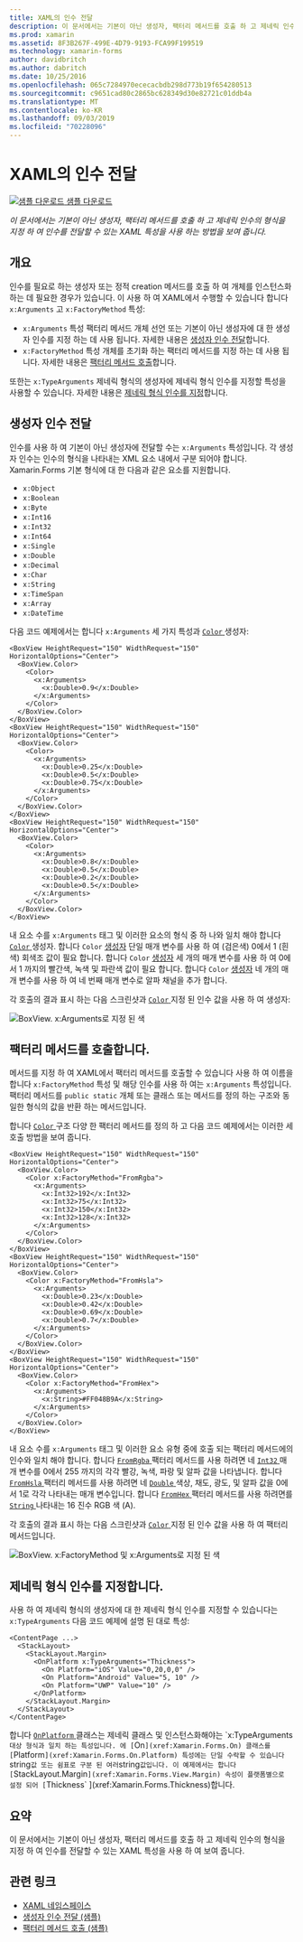 ```yaml
---
title: XAML의 인수 전달
description: 이 문서에서는 기본이 아닌 생성자, 팩터리 메서드를 호출 하 고 제네릭 인수의 형식을 지정 하 여 인수를 전달할 수 있는 XAML 특성을 사용 하는 방법을 보여 줍니다.
ms.prod: xamarin
ms.assetid: 8F3B267F-499E-4D79-9193-FCA99F199519
ms.technology: xamarin-forms
author: davidbritch
ms.author: dabritch
ms.date: 10/25/2016
ms.openlocfilehash: 065c7284970ececacbdb298d773b19f654280513
ms.sourcegitcommit: c9651cad80c2865bc628349d30e82721c01ddb4a
ms.translationtype: MT
ms.contentlocale: ko-KR
ms.lasthandoff: 09/03/2019
ms.locfileid: "70228096"
---
```

# <a name="passing-arguments-in-xaml"></a>XAML의 인수 전달

[![샘플 다운로드](~/media/shared/download.png) 샘플 다운로드](https://docs.microsoft.com/samples/xamarin/xamarin-forms-samples/xaml-passingconstructorarguments)

_이 문서에서는 기본이 아닌 생성자, 팩터리 메서드를 호출 하 고 제네릭 인수의 형식을 지정 하 여 인수를 전달할 수 있는 XAML 특성을 사용 하는 방법을 보여 줍니다._

## <a name="overview"></a>개요

인수를 필요로 하는 생성자 또는 정적 creation 메서드를 호출 하 여 개체를 인스턴스화하는 데 필요한 경우가 있습니다. 이 사용 하 여 XAML에서 수행할 수 있습니다 합니다 `x:Arguments` 고 `x:FactoryMethod` 특성:

- `x:Arguments` 특성 팩터리 메서드 개체 선언 또는 기본이 아닌 생성자에 대 한 생성자 인수를 지정 하는 데 사용 됩니다. 자세한 내용은 [생성자 인수 전달](#constructor_arguments)합니다.
- `x:FactoryMethod` 특성 개체를 초기화 하는 팩터리 메서드를 지정 하는 데 사용 됩니다. 자세한 내용은 [팩터리 메서드 호출](#factory_methods)합니다.

또한는 `x:TypeArguments` 제네릭 형식의 생성자에 제네릭 형식 인수를 지정할 특성을 사용할 수 있습니다. 자세한 내용은 [제네릭 형식 인수를 지정](#generic_type_arguments)합니다.

<a name="constructor_arguments" />

## <a name="passing-constructor-arguments"></a>생성자 인수 전달

인수를 사용 하 여 기본이 아닌 생성자에 전달할 수는 `x:Arguments` 특성입니다. 각 생성자 인수는 인수의 형식을 나타내는 XML 요소 내에서 구분 되어야 합니다. Xamarin.Forms 기본 형식에 대 한 다음과 같은 요소를 지원합니다.

- `x:Object`
- `x:Boolean`
- `x:Byte`
- `x:Int16`
- `x:Int32`
- `x:Int64`
- `x:Single`
- `x:Double`
- `x:Decimal`
- `x:Char`
- `x:String`
- `x:TimeSpan`
- `x:Array`
- `x:DateTime`

다음 코드 예제에서는 합니다 `x:Arguments` 세 가지 특성과 [ `Color` ](xref:Xamarin.Forms.Color) 생성자:

```xaml
<BoxView HeightRequest="150" WidthRequest="150" HorizontalOptions="Center">
  <BoxView.Color>
    <Color>
      <x:Arguments>
        <x:Double>0.9</x:Double>
      </x:Arguments>
    </Color>
  </BoxView.Color>
</BoxView>
<BoxView HeightRequest="150" WidthRequest="150" HorizontalOptions="Center">
  <BoxView.Color>
    <Color>
      <x:Arguments>
        <x:Double>0.25</x:Double>
        <x:Double>0.5</x:Double>
        <x:Double>0.75</x:Double>
      </x:Arguments>
    </Color>
  </BoxView.Color>
</BoxView>
<BoxView HeightRequest="150" WidthRequest="150" HorizontalOptions="Center">
  <BoxView.Color>
    <Color>
      <x:Arguments>
        <x:Double>0.8</x:Double>
        <x:Double>0.5</x:Double>
        <x:Double>0.2</x:Double>
        <x:Double>0.5</x:Double>
      </x:Arguments>
    </Color>
  </BoxView.Color>
</BoxView>
```

내 요소 수를 `x:Arguments` 태그 및 이러한 요소의 형식 중 하 나와 일치 해야 합니다 [ `Color` ](xref:Xamarin.Forms.Color) 생성자. 합니다 `Color` [생성자](xref:Xamarin.Forms.Color.%23ctor(System.Double)) 단일 매개 변수를 사용 하 여 (검은색) 0에서 1 (흰색) 회색조 값이 필요 합니다. 합니다 `Color` [생성자](xref:Xamarin.Forms.Color.%23ctor(System.Double,System.Double,System.Double)) 세 개의 매개 변수를 사용 하 여 0에서 1 까지의 빨간색, 녹색 및 파란색 값이 필요 합니다. 합니다 `Color` [생성자](xref:Xamarin.Forms.Color.%23ctor(System.Double,System.Double,System.Double,System.Double)) 네 개의 매개 변수를 사용 하 여 네 번째 매개 변수로 알파 채널을 추가 합니다.

각 호출의 결과 표시 하는 다음 스크린샷과 [ `Color` ](xref:Xamarin.Forms.Color) 지정 된 인수 값을 사용 하 여 생성자:

![BoxView. x:Arguments로 지정 된 색](passing-arguments-images/passing-arguments.png)

<a name="factory_methods" />

## <a name="calling-factory-methods"></a>팩터리 메서드를 호출합니다.

메서드를 지정 하 여 XAML에서 팩터리 메서드를 호출할 수 있습니다 사용 하 여 이름을 합니다 `x:FactoryMethod` 특성 및 해당 인수를 사용 하 여는 `x:Arguments` 특성입니다. 팩터리 메서드를 `public static` 개체 또는 클래스 또는 메서드를 정의 하는 구조와 동일한 형식의 값을 반환 하는 메서드입니다.

합니다 [ `Color` ](xref:Xamarin.Forms.Color) 구조 다양 한 팩터리 메서드를 정의 하 고 다음 코드 예제에서는 이러한 세 호출 방법을 보여 줍니다.

```xaml
<BoxView HeightRequest="150" WidthRequest="150" HorizontalOptions="Center">
  <BoxView.Color>
    <Color x:FactoryMethod="FromRgba">
      <x:Arguments>
        <x:Int32>192</x:Int32>
        <x:Int32>75</x:Int32>
        <x:Int32>150</x:Int32>                        
        <x:Int32>128</x:Int32>
      </x:Arguments>
    </Color>
  </BoxView.Color>
</BoxView>
<BoxView HeightRequest="150" WidthRequest="150" HorizontalOptions="Center">
  <BoxView.Color>
    <Color x:FactoryMethod="FromHsla">
      <x:Arguments>
        <x:Double>0.23</x:Double>
        <x:Double>0.42</x:Double>
        <x:Double>0.69</x:Double>
        <x:Double>0.7</x:Double>
      </x:Arguments>
    </Color>
  </BoxView.Color>
</BoxView>
<BoxView HeightRequest="150" WidthRequest="150" HorizontalOptions="Center">
  <BoxView.Color>
    <Color x:FactoryMethod="FromHex">
      <x:Arguments>
        <x:String>#FF048B9A</x:String>
      </x:Arguments>
    </Color>
  </BoxView.Color>
</BoxView>
```

내 요소 수를 `x:Arguments` 태그 및 이러한 요소 유형 중에 호출 되는 팩터리 메서드에의 인수와 일치 해야 합니다. 합니다 [ `FromRgba` ](xref:Xamarin.Forms.Color.FromRgba(System.Int32,System.Int32,System.Int32,System.Int32)) 팩터리 메서드를 사용 하려면 네 [ `Int32` ](https://docs.microsoft.com/dotnet/api/system.int32) 매개 변수를 0에서 255 까지의 각각 빨강, 녹색, 파랑 및 알파 값을 나타냅니다. 합니다 [ `FromHsla` ](xref:Xamarin.Forms.Color.FromHsla(System.Double,System.Double,System.Double,System.Double)) 팩터리 메서드를 사용 하려면 네 [ `Double` ](https://docs.microsoft.com/dotnet/api/system.double) 색상, 채도, 광도, 및 알파 값을 0에서 1로 각각 나타내는 매개 변수입니다. 합니다 [ `FromHex` ](xref:Xamarin.Forms.Color.FromHex(System.String)) 팩터리 메서드를 사용 하려면를 [ `String` ](https://docs.microsoft.com/dotnet/api/system.string) 나타내는 16 진수 RGB 색 (A).

각 호출의 결과 표시 하는 다음 스크린샷과 [ `Color` ](xref:Xamarin.Forms.Color) 지정 된 인수 값을 사용 하 여 팩터리 메서드입니다.

![BoxView. x:FactoryMethod 및 x:Arguments로 지정 된 색](passing-arguments-images/factory-methods.png)

<a name="generic_type_arguments" />

## <a name="specifying-a-generic-type-argument"></a>제네릭 형식 인수를 지정합니다.

사용 하 여 제네릭 형식의 생성자에 대 한 제네릭 형식 인수를 지정할 수 있습니다는 `x:TypeArguments` 다음 코드 예제에 설명 된 대로 특성:

```xaml
<ContentPage ...>
  <StackLayout>
    <StackLayout.Margin>
      <OnPlatform x:TypeArguments="Thickness">
        <On Platform="iOS" Value="0,20,0,0" />
        <On Platform="Android" Value="5, 10" />
        <On Platform="UWP" Value="10" />
      </OnPlatform>
    </StackLayout.Margin>
  </StackLayout>
</ContentPage>
```

합니다 [ `OnPlatform` ](xref:Xamarin.Forms.OnPlatform`1) 클래스는 제네릭 클래스 및 인스턴스화해야는 `x:TypeArguments` 대상 형식과 일치 하는 특성입니다. 에 [ `On` ](xref:Xamarin.Forms.On) 클래스를 [ `Platform` ](xref:Xamarin.Forms.On.Platform) 특성에는 단일 수락할 수 있습니다 `string` 값 또는 쉼표로 구분 된 여러 `string` 값입니다. 이 예제에서는 합니다 [ `StackLayout.Margin` ](xref:Xamarin.Forms.View.Margin) 속성이 플랫폼별으로 설정 되어 [ `Thickness` ](xref:Xamarin.Forms.Thickness)합니다.

## <a name="summary"></a>요약

이 문서에서는 기본이 아닌 생성자, 팩터리 메서드를 호출 하 고 제네릭 인수의 형식을 지정 하 여 인수를 전달할 수 있는 XAML 특성을 사용 하 여 보여 줍니다.


## <a name="related-links"></a>관련 링크

- [XAML 네임스페이스](~/xamarin-forms/xaml/namespaces.md)
- [생성자 인수 전달 (샘플)](https://docs.microsoft.com/samples/xamarin/xamarin-forms-samples/xaml-passingconstructorarguments)
- [팩터리 메서드 호출 (샘플)](https://docs.microsoft.com/samples/xamarin/xamarin-forms-samples/xaml-callingfactorymethods)
